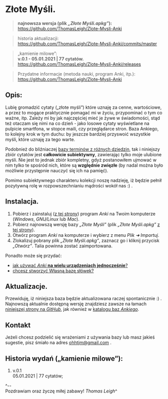 Złote Myśli.
=======================

> **najnowsza wersja (plik *„Złote Myśli.apkg”*):**   
https://github.com/ThomasLeigh/Zlote-Mysli-Anki

> historia aktualizacji:   
https://github.com/ThomasLeigh/Zlote-Mysli-Anki/commits/master

> „kamienie milowe”:  
**v.0.1 - 05.01.2021 | 77 cytatów.**  
https://github.com/ThomasLeigh/Zlote-Mysli-Anki/releases

> Przydatne informacje (metoda nauki, program Anki, itp.):    
https://github.com/ThomasLeigh/Zlote-Mysli-Anki



## Opis:
Lubię gromadzić cytaty („złote myśli”) które uznaję za cenne, wartościowe, a przez to mogące praktycznie pomagać mi w życiu, przypominać o tym co ważne, itp. Zależy mi by jak najczęściej mieć je żywe w świadomości, stąd też otaczam się nimi na co dzień - jako losowe cytaty wyświetlane na pulpicie smartfona, w stopce maili, czy przeglądarce stron. Baza Ankiego, to kolejny krok w tym duchu: by jeszcze bardziej przyswoić wszystkie myśli, które uznaję za tego warte.

Podobnież do bliźniaczej 	[bazy terminów z różnych dziedzin][8], tak i niniejszy zbiór cytatów jest **całkowicie subiektywny**, zawierając tylko moje ulubione myśli. Nie jest to jednak zbiór kompletny, gdyż postanowiłem ujmować w nim tylko te spośród nich, które są **względnie zwięzłe** (by nadal można było możliwie przystępnie nauczyć się ich na pamięć).

Pomimo subiektywnego charakteru kolekcji noszę nadzieję, iż będzie pełnił pozytywną rolę w rozpowszechnianiu mądrości wokół nas :) .


## Instalacja.
1. Pobierz i zainstaluj ([z tej strony][7]) program *Anki* na Twoim komputerze (*Windows*, *GNU/Linux* lub *Mac*).
2. Pobierz najnowszą wersję bazy *„Złote Myśli”* (plik *„Złote Myśli.apkg”* [z tej strony][6]).
3. Otwórz program *Anki* na komputerze i wybierz z menu *Plik ➜ Importuj*.
4. Zlokalizuj pobrany plik *„Złote Myśli.apkg”*, zaznacz go i kliknij przycisk *„Otwórz”*. Talia powinna zostać zaimportowana.


Ponadto może się przydać:
- [jak używać *Anki* **na wielu urządzeniach jednocześnie**?][4]
- [chcesz stworzyć Własną bazę słówek?][4]


## Aktualizacje.
Przewiduję, iż niniejsza baza będzie aktualizowana raczej spontanicznie :) . Najnowszą aktualnie dostępną wersję znajdziesz zawsze na łamach [niniejszej strony na *GitHub*][6], jak również w [katalogu baz *Ankiego*][5].


## Kontakt
Jeżeli chcesz podzielić się wrażeniami z używania bazy lub masz jakieś sugestie, pisz śmiało na adres <ohhtjm@gmail.com> .


## Historia wydań („kamienie milowe”):
1. v.0.1  
05.01.2021 | 77 cytatów;



^--  
Pozdrawiam oraz życzę miłej zabawy!
*Thomas Leigh*^



[1]: http://thomascafepodcast.blogspot.com/2016/12/sposob-na-przyswajanie-nowego-sownictwa.html#post
	"Sposób na przyswajanie nowego słownictwa."

[2]: http://thomascafepodcast.blogspot.com/2016/12/co-najbardziej-pomaga-mi-w-nauce-jezyka.html#post
	"Co najbardziej pomaga Mi w nauce języka?"

[3]: http://moliumpodcast.blogspot.com/2015/11/molium-10-dolores-cannon-poszerzanie.html#post
	"O Ankim w audycji Molium."

[4]: http://moliumpodcast.blogspot.com/2015/10/poszerzaj-swoj-zasob-sownictwa-z-anki.html#post

[5]: https://ankiweb.net/shared/decks/Z%C5%82ote%20My%C5%9Bli
	
[6]: https://github.com/ThomasLeigh/Zlote-Mysli-Anki/releases

[7]: https://apps.ankiweb.net#download

[8]: https://github.com/ThomasLeigh/PoszerzajSlownictwo
